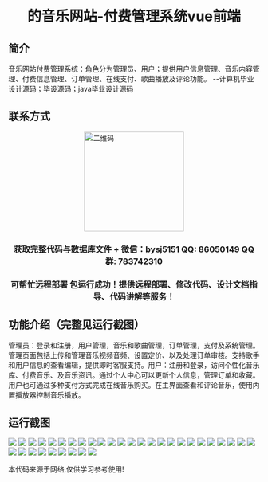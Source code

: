 <p><h1 align="center">的音乐网站-付费管理系统vue前端</h1></p>

## 简介
音乐网站付费管理系统：角色分为管理员、用户；提供用户信息管理、音乐内容管理、付费信息管理、订单管理、在线支付、歌曲播放及评论功能。    --计算机毕业设计源码；毕设源码；java毕业设计源码


## 联系方式
<img src="https://bs-1329754181.cos.ap-shanghai.myqcloud.com/wx.jpg" alt="二维码" style="display: block; margin: 0 auto;" width="200px">
<p><h3 align="center">获取完整代码与数据库文件 + 微信：bysj5151 QQ: 86050149 QQ群: 783742310</h3></p>
<p><h3 align="center">可帮忙远程部署 包运行成功！提供远程部署、修改代码、设计文档指导、代码讲解等服务！</h3></p>

## 功能介绍（完整见运行截图）
管理员：登录和注册，用户管理，音乐和歌曲管理，订单管理，支付及系统管理。管理页面包括上传和管理音乐视频音频、设置定价、以及处理订单审核。支持歌手和用户信息的查看编辑，提供即时客服支持。用户：注册和登录，访问个性化音乐库、付费音乐、及音乐资讯。通过个人中心可以更新个人信息，管理订单和收藏。用户也可通过多种支付方式完成在线音乐购买。在主界面查看和评论音乐，使用内置播放器控制音乐播放。


## 运行截图
![](https://bs-1329754181.cos.ap-shanghai.myqcloud.com/ssm/MusicWebsitePaymentManagementSystem/img/001.jpg)
![](https://bs-1329754181.cos.ap-shanghai.myqcloud.com/ssm/MusicWebsitePaymentManagementSystem/img/002.jpg)
![](https://bs-1329754181.cos.ap-shanghai.myqcloud.com/ssm/MusicWebsitePaymentManagementSystem/img/003.jpg)
![](https://bs-1329754181.cos.ap-shanghai.myqcloud.com/ssm/MusicWebsitePaymentManagementSystem/img/004.jpg)
![](https://bs-1329754181.cos.ap-shanghai.myqcloud.com/ssm/MusicWebsitePaymentManagementSystem/img/005.jpg)
![](https://bs-1329754181.cos.ap-shanghai.myqcloud.com/ssm/MusicWebsitePaymentManagementSystem/img/006.jpg)
![](https://bs-1329754181.cos.ap-shanghai.myqcloud.com/ssm/MusicWebsitePaymentManagementSystem/img/007.jpg)
![](https://bs-1329754181.cos.ap-shanghai.myqcloud.com/ssm/MusicWebsitePaymentManagementSystem/img/008.jpg)
![](https://bs-1329754181.cos.ap-shanghai.myqcloud.com/ssm/MusicWebsitePaymentManagementSystem/img/009.jpg)
![](https://bs-1329754181.cos.ap-shanghai.myqcloud.com/ssm/MusicWebsitePaymentManagementSystem/img/010.jpg)
![](https://bs-1329754181.cos.ap-shanghai.myqcloud.com/ssm/MusicWebsitePaymentManagementSystem/img/011.jpg)
![](https://bs-1329754181.cos.ap-shanghai.myqcloud.com/ssm/MusicWebsitePaymentManagementSystem/img/012.jpg)
![](https://bs-1329754181.cos.ap-shanghai.myqcloud.com/ssm/MusicWebsitePaymentManagementSystem/img/013.jpg)
![](https://bs-1329754181.cos.ap-shanghai.myqcloud.com/ssm/MusicWebsitePaymentManagementSystem/img/014.jpg)
![](https://bs-1329754181.cos.ap-shanghai.myqcloud.com/ssm/MusicWebsitePaymentManagementSystem/img/015.jpg)
![](https://bs-1329754181.cos.ap-shanghai.myqcloud.com/ssm/MusicWebsitePaymentManagementSystem/img/016.jpg)
![](https://bs-1329754181.cos.ap-shanghai.myqcloud.com/ssm/MusicWebsitePaymentManagementSystem/img/017.jpg)
![](https://bs-1329754181.cos.ap-shanghai.myqcloud.com/ssm/MusicWebsitePaymentManagementSystem/img/018.jpg)
![](https://bs-1329754181.cos.ap-shanghai.myqcloud.com/ssm/MusicWebsitePaymentManagementSystem/img/019.jpg)
![](https://bs-1329754181.cos.ap-shanghai.myqcloud.com/ssm/MusicWebsitePaymentManagementSystem/img/020.jpg)
![](https://bs-1329754181.cos.ap-shanghai.myqcloud.com/ssm/MusicWebsitePaymentManagementSystem/img/021.jpg)
![](https://bs-1329754181.cos.ap-shanghai.myqcloud.com/ssm/MusicWebsitePaymentManagementSystem/img/022.jpg)
![](https://bs-1329754181.cos.ap-shanghai.myqcloud.com/ssm/MusicWebsitePaymentManagementSystem/img/023.jpg)
![](https://bs-1329754181.cos.ap-shanghai.myqcloud.com/ssm/MusicWebsitePaymentManagementSystem/img/024.jpg)
![](https://bs-1329754181.cos.ap-shanghai.myqcloud.com/ssm/MusicWebsitePaymentManagementSystem/img/025.jpg)
![](https://bs-1329754181.cos.ap-shanghai.myqcloud.com/ssm/MusicWebsitePaymentManagementSystem/img/026.jpg)
![](https://bs-1329754181.cos.ap-shanghai.myqcloud.com/ssm/MusicWebsitePaymentManagementSystem/img/027.jpg)
![](https://bs-1329754181.cos.ap-shanghai.myqcloud.com/ssm/MusicWebsitePaymentManagementSystem/img/028.jpg)
![](https://bs-1329754181.cos.ap-shanghai.myqcloud.com/ssm/MusicWebsitePaymentManagementSystem/img/029.jpg)
![](https://bs-1329754181.cos.ap-shanghai.myqcloud.com/ssm/MusicWebsitePaymentManagementSystem/img/030.jpg)
![](https://bs-1329754181.cos.ap-shanghai.myqcloud.com/ssm/MusicWebsitePaymentManagementSystem/img/031.jpg)
![](https://bs-1329754181.cos.ap-shanghai.myqcloud.com/ssm/MusicWebsitePaymentManagementSystem/img/032.jpg)
![](https://bs-1329754181.cos.ap-shanghai.myqcloud.com/ssm/MusicWebsitePaymentManagementSystem/img/033.jpg)
![](https://bs-1329754181.cos.ap-shanghai.myqcloud.com/ssm/MusicWebsitePaymentManagementSystem/img/034.jpg)

<p>本代码来源于网络,仅供学习参考使用!</p>

